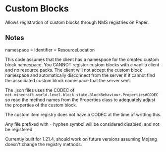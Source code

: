 # Custom Blocks
Allows registration of custom blocks through NMS registries on Paper.

## Notes
namespace = Identifier = ResourceLocation

This code assumes that the client has a namespace for the created custom block namespace.
You CANNOT register custom blocks with a vanilla client and no resource packs.
The client will not accept the custom block namespace and automatically disconnect from the server if it cannot find the associated custom block namespace that the server sent.


The .json files uses the CODEC of `net.minecraft.world.level.block.state.BlockBehaviour.Properties#CODEC` so read the method names from the Properties class to adequately adjust the properties of the custom block.

The custom item registry does not have a CODEC at the time of writting this.

Any file prefixed with `-` hyphen symbol will be considered disabled, and not be registered.

Currently built for 1.21.4, should work on future versions assuming Mojang doesn't change the registry methods.
